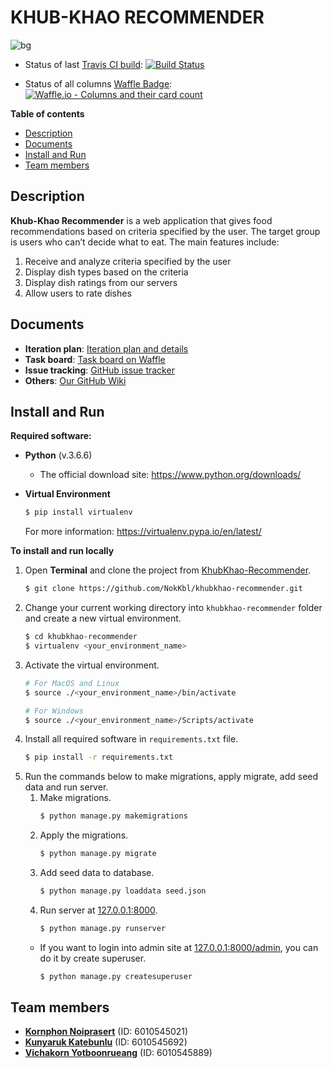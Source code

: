 # KHUB-KHAO RECOMMENDER

![bg](khubkhaoapp/static/khubkhaoapp/images/bg.png)

- Status of last [Travis CI build](https://travis-ci.org/NokKbl/khubkhao-recommender): [![Build Status](https://travis-ci.org/NokKbl/khubkhao-recommender.svg?branch=master)](https://travis-ci.org/NokKbl/khubkhao-recommender)

- Status of all columns [Waffle Badge](https://waffle.io/NokKbl/khubkhao-recommender): [![Waffle.io - Columns and their card count](https://badge.waffle.io/NokKbl/khubkhao-recommender.svg?columns=all)](https://waffle.io/NokKbl/khubkhao-recommender)

**Table of contents**
- [Description](#description)
- [Documents](#documents)
- [Install and Run](#install-and-run)
- [Team members](#team-members)


## Description
**Khub-Khao Recommender** is a web application that gives food recommendations based on criteria specified by the user. The target group is users who can’t decide what to eat. The main features include:
1. Receive and analyze criteria specified by the user
2. Display dish types based on the criteria
3. Display dish ratings from our servers
4. Allow users to rate dishes


## Documents
- **Iteration plan**: [Iteration plan and details](https://github.com/NokKbl/khubkhao-recommender/wiki/Iteration-plan-and-details)
- **Task board**: [Task board on Waffle](https://waffle.io/NokKbl/khubkhao-recommender)
- **Issue tracking**: [GitHub issue tracker](https://github.com/NokKbl/khubkhao-recommender/issues)
- **Others**: [Our GitHub Wiki](https://github.com/NokKbl/khubkhao-recommender/wiki)


## Install and Run
**Required software:**
- **Python** (v.3.6.6)
    * The official download site: https://www.python.org/downloads/

- **Virtual Environment**
    ```bash
    $ pip install virtualenv
    ```
    For more information: https://virtualenv.pypa.io/en/latest/


**To install and run locally**
1. Open **Terminal** and clone the project from [KhubKhao-Recommender](https://github.com/NokKbl/khubkhao-recommender.git).
    ```bash
    $ git clone https://github.com/NokKbl/khubkhao-recommender.git
    ```
2. Change your current working directory into `khubkhao-recommender` folder and create a new virtual environment.
    ```bash
    $ cd khubkhao-recommender
    $ virtualenv <your_environment_name>
    ```
3. Activate the virtual environment.
    ```bash
    # For MacOS and Linux
    $ source ./<your_environment_name>/bin/activate

    # For Windows
    $ source ./<your_environment_name>/Scripts/activate
    ```
4. Install all required software in `requirements.txt` file.
    ```bash
    $ pip install -r requirements.txt
    ```
5. Run the commands below to make migrations, apply migrate, add seed data and run server.
    1. Make migrations.
        ```bash
        $ python manage.py makemigrations
        ```
    2. Apply the migrations.
        ```bash
        $ python manage.py migrate
        ```
    3. Add seed data to database.
        ```bash
        $ python manage.py loaddata seed.json
        ```
    4. Run server at [127.0.0.1:8000](http://q1127.0.0.1:8000).
        ```bash
        $ python manage.py runserver
        ```
    * If you want to login into admin site at [127.0.0.1:8000/admin](http://127.0.0.1:8000/admin), you can do it by create superuser.
        ```bash
        $ python manage.py createsuperuser
        ```


## Team members
- [**Kornphon Noiprasert**](https://github.com/Driveiei) (ID: 6010545021)
- [**Kunyaruk Katebunlu**](https://github.com/NokKbl) (ID: 6010545692)
- [**Vichakorn Yotboonrueang**](https://github.com/Newaz2542) (ID: 6010545889)
